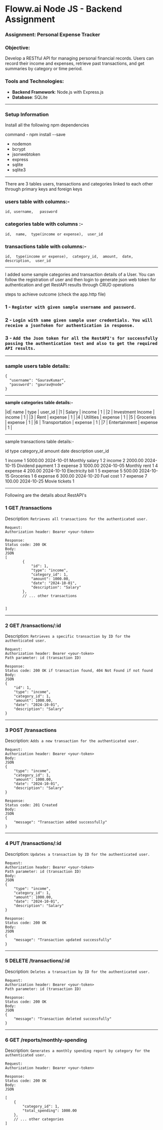 # Floww.ai Node JS - Backend Assignment

### Assignment: Personal Expense Tracker

### Objective:

Develop a RESTful API for managing personal financial records. Users can record their income and expenses, retrieve past transactions, and get summaries by category or time period.

### Tools and Technologies:

- **Backend Framework**: Node.js with Express.js
- **Database**: SQLite
______________________________________________
### Setup Information

Install all the following npm dependencies

command - npm install <belowDependencies> --save

- nodemon
- bcrypt
- jsonwebtoken
- express
- sqlite
- sqlite3
________________________
There are 3 tables users, transactions and categories linked to each other through primary keys and foreign keys

### users table with columns:-
``` id,	username,	password ```

### categories table with columns :-
```id,  name,  type(income or expense),  user_id ```

### transactions table with columns:-
```id,  type(income or expense),  category_id,  amount,  date,  description,  user_id```
________________________
I added some sample categories and transaction details of a User. You can follow the registration of user and then login to generate json web token for authentication and get RestAPI results through CRUD operations

steps to achieve outcome (check the app.http file)

### 1 - `Register with given sample username and password.`

### 2 - `Login with same given sample user credentials. You will receive a jsonToken for authentication in response.` 

### 3 - `Add the Json token for all the RestAPI's for successfully passing the authentication test and also to get the required API results.`
________________________

### sample users table details:
```
{
  "username": "GauravKumar",
  "password": "gaurav@node"
}
```
--------------

**sample categories table details:-**

|id|	name	            |         type 	       |  user_id |
|1 |	Salary	          |         income	     |       1  |
|2 |	Investment Income	|         income	     |       1  |
|3 |	Rent	            |        expense	     |       1  |
|4 |	Utilities	        |         expense	     |       1  |
|5 |	Groceries	        |         expense	     |       1  |
|6 |	Transportation	  |        expense	     |       1  |
|7 |	Entertainment	    |         expense	     |       1  |


--------------

sample transactions table details:-

id	type	   category_id	 amount	       date	       description	  user_id

1	income	       1	     5000.00	2024-10-01	 Monthly salary	         1
2	income	       2	     2000.00	2024-10-15	 Dividend payment	       1
3	expense	       3	     1000.00	2024-10-05	 Monthly rent	           1
4	expense        4	      200.00	2024-10-10	 Electricity bill	       1
5	expense	       5	      500.00	2024-10-15	 Groceries	             1
6	expense	       6	      300.00	2024-10-20	 Fuel cost	             1
7	expense	       7	      100.00	2024-10-25	 Movie tickets	         1
______________________________

Following are the details about RestAPI's

### 1 GET /transactions

Description: `Retrieves all transactions for the authenticated user.`

```
Request:
Authorization header: Bearer <your-token>

Response:
Status code: 200 OK
Body:
JSON
[
        {
            "id": 1,
            "type": "income",
            "category_id": 1,
            "amount": 1000.00,
            "date": "2024-10-01",
            "description": "Salary"
        },
        // ... other transactions
   
    
]
```
-------------------------

### 2 GET /transactions/:id

Description: `Retrieves a specific transaction by ID for the authenticated user.`

```
Request:
Authorization header: Bearer <your-token>
Path parameter: id (transaction ID)

Response:
Status code: 200 OK if transaction found, 404 Not Found if not found
Body:
JSON
{
    "id": 1,
    "type": "income",
    "category_id": 1,
    "amount": 1000.00,
    "date": "2024-10-01",
    "description": "Salary"
}
```
-------------------------

### 3 POST /transactions

Description: `Adds a new transaction for the authenticated user.`

```
Request:
Authorization header: Bearer <your-token>
Body:
JSON
{
    "type": "income",
    "category_id": 1,
    "amount": 1000.00,
    "date": "2024-10-01",
    "description": "Salary"
}

Response:
Status code: 201 Created
Body:
JSON
{
    "message": "Transaction added successfully"
}
```
-------------------------

###  4 PUT /transactions/:id

Description: `Updates a transaction by ID for the authenticated user.`

```
Request:
Authorization header: Bearer <your-token>
Path parameter: id (transaction ID)
Body:
JSON
{
    "type": "income",
    "category_id": 1,
    "amount": 1000.00,
    "date": "2024-10-01",
    "description": "Salary"
}

Response:
Status code: 200 OK
Body:
JSON
{
    "message": "Transaction updated successfully"
}
```
-------------------------

### 5 DELETE /transactions/:id

Description: `Deletes a transaction by ID for the authenticated user.`
```
Request:
Authorization header: Bearer <your-token>
Path parameter: id (transaction ID)

Response:
Status code: 200 OK
Body:
JSON
{
    "message": "Transaction deleted successfully"
}
```
-------------------------

### 6 GET /reports/monthly-spending

Description: `Generates a monthly spending report by category for the authenticated user.`

```
Request:
Authorization header: Bearer <your-token>

Response:
Status code: 200 OK
Body:
JSON

[
    {
        "category_id": 1,
        "total_spending": 1000.00
    },
    // ... other categories
]
```
